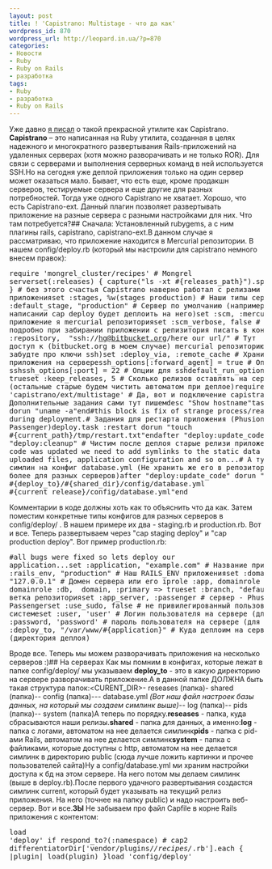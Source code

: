 ```yaml
---
layout: post
title: ! 'Capistrano: Multistage - что да как'
wordpress_id: 870
wordpress_url: http://leopard.in.ua/?p=870
categories:
- Новости
- Ruby
- Ruby on Rails
- разработка
tags:
- Ruby
- разработка
- Ruby on Rails
---
```

Уже давно [я писал](http://leopard.in.ua/2009/01/21/mnogokratnoe-razvertyvanie-s-ispolzovaniem-capistrano/) о такой прекрасной утилите как Capistrano. **Capistrano** – это написанная на Ruby утилита, созданная в целях надежного и многократного развертывания Rails-приложений на удаленных серверах (хотя можно разворачивать и не только ROR). Для связи с серверами и выполнения серверных команд в ней используется SSH.Но на сегодня уже деплой приложения только на один сервер может оказаться мало. Бывает, что есть еще, кроме продакшн серверов, тестируемые сервера и еще другие для разных потребностей. Тогда уже одного Capistrano не хватает. Хорошо, что есть Capistrano-ext. Данный плагин позволяет развертывать приложение на разные сервера с разными настройками для них. Что там потребуется?<!--more-->## Сначала:
Установленный rubygems, а с ним плагины rails, capistrano, capistrano-ext.В данном случае я рассматриваю, что приложение находится в Mercurial репозитории. В нашем config/deploy.rb (который мы настроили для capistrano немного внесем правок):<pre lang="ruby">require 'mongrel_cluster/recipes' # Mongrel serverset(:releases) { capture("ls -xt #{releases_path}").split.reverse } # без этого счастья Capistrano наверно работал с релизами приложенияset :stages, %w(stages production) # Наши типы серверовset :default_stage, "production" # Сервер по умолчанию (например при написании cap deploy будет деплоить на него)set :scm, :mercurial # Берем приложение я mercurial репозиторияset :scm_verbose, false # Не нужен подробно при забирании приложении с репизитория писать в консольset :repository,  "ssh://hg@bitbucket.org/here our url/" # Тут доступ к (bitbucket.org в моем случае) mercurial репозиторию по ssh (не забудте про ключи ssh)set :deploy_via, :remote_cache # Храним копию приложения на сервереssh_options[:forward_agent] = true # Опции для sshssh_options[:port] = 22 # Опции для sshdefault_run_options[:pty] = trueset :keep_releases, 5 # Сколько релизов оставлять на сервере (остальные старые будем чистить автоматом при деплое)require 'capistrano/ext/multistage' # Да, вот и подключение capistrano-ext!!!# Дополнительные задания сами тут пишемdesc "Show hostname"task :uname dorun "uname -a"end#this block is fix of strange process/reaper error during deployment.# Задания для рестарта приложения (Phusion Passenger)deploy.task :restart dorun "touch #{current_path}/tmp/restart.txt"endafter "deploy:update_code", "deploy:cleanup" # Чистим после деплоя старые релизи приложения# when code was updated we need to add symlinks to the static data like uploaded files, application configuration and so on...# А тут мы делаем симлин на конфиг database.yml (Не хранить же его в репозитории, да и тем более для разных серверов)after "deploy:update_code" dorun "ln -s #{deploy_to}/#{shared_dir}/config/database.yml #{current_release}/config/database.yml"end</pre>Комментарии в коде должны хоть как то объяснить что да как. Затем поместим конкретные типы конфигов для разных серверов в config/deploy/ . В нашем примере их два - staging.rb и production.rb. Вот и все. Теперь развертываем через "cap staging deploy" и "cap production deploy". Вот пример production.rb:<pre lang="ruby">#all bugs were fixed so lets deploy our application...set :application, "example.com" # Название приложенияset :rails_env, "production" # Наш RAILS_ENV приложенияset :domain, "127.0.0.1" # Домен сервера или его iprole :app, domainrole :web, domainrole :db,  domain, :primary =&gt; trueset :branch, "default" # ветка репозиторияset :app_server, :passenger # сервер - Phusion Passengerset :use_sudo, false # не привилегированный пользователь в системеset :user, 'user' # Логин пользователя на сервере (для ssh)set :password, 'password' # пароль пользователя на сервере (для ssh)set :deploy_to, "/var/www/#{application}" # Куда деплоим на сервере (директория деплоя)</pre>Вроде все. Теперь мы можем разворачивать приложения на несколько серверов :)## На серверах
Как мы помним в конфигах, которые лежат в папке config/deploy/ мы указываем **deploy_to** - это в какую директорию на сервере разворачивать приложение.А в данной папке ДОЛЖНА быть такая структура папок:&lt;CURENT_DIR&gt;- reseases (папка)- shared (папка)-- config (папка)--- database.yml _(Вот наш файл настроек базы данных, на который мы создаем симлинк выше)_-- log (папка)-- pids (папка)-- system (папка)А теперь по порядку.**reseases** - папка, куда сбрасываются наши релизы.**shared** - папка для данных, а именно:**log** - папка с логами, автоматом на нее делается симлинк**pids** - папка с pid-ами Rails, автоматом на нее делается симлинк**system** - папка с файликами, которые доступны с http, автоматом на нее делается симлинк в директорию public (сюда лучше ложить картинки и прочее пользователей сайта)Ну а config/database.yml ми храним настройки доступа к бд на этом сервере. На него потом мы делаем симлинк (выше в deploy.rb).После первого удачного развертывания создастся симлинк current, который будет указывать на текущий релиз приложения. На него (точнее на папку public) и надо настроить веб-сервер. Вот и все.**ЗЫ** Не забываем про файл Capfile в корне Rails приложения с контентом:<pre lang="ruby">load 'deploy' if respond_to?(:namespace) # cap2 differentiatorDir['vendor/plugins/*/recipes/*.rb'].each { |plugin| load(plugin) }load 'config/deploy'</pre>
